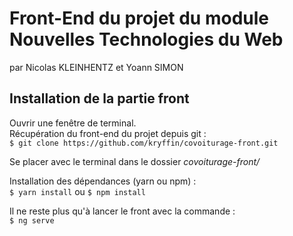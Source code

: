 # Front-End du projet du module Nouvelles Technologies du Web

par Nicolas KLEINHENTZ et Yoann SIMON

## Installation de la partie front

Ouvrir une fenêtre de terminal.  
Récupération du front-end du projet depuis git :  
`$ git clone https://github.com/kryffin/covoiturage-front.git`

Se placer avec le terminal dans le dossier *covoiturage-front/*

Installation des dépendances (yarn ou npm) :  
`$ yarn install` ou `$ npm install`

Il ne reste plus qu'à lancer le front avec la commande :  
`$ ng serve`
